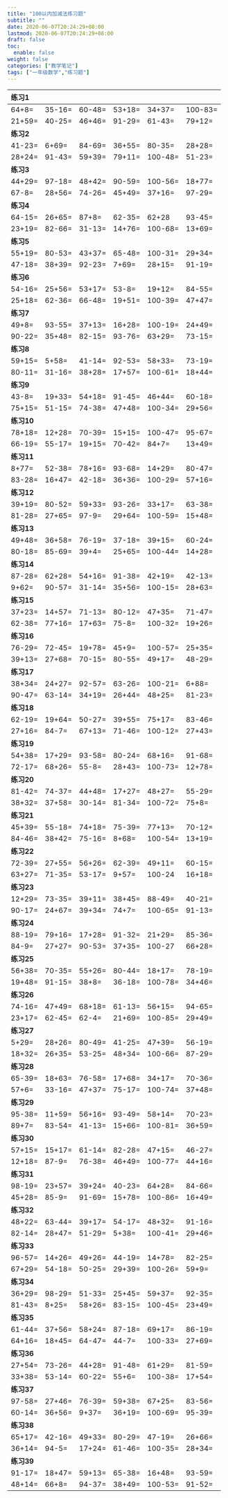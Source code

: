 ```yaml
---
title: "100以内加减法练习题"
subtitle: ""
date: 2020-06-07T20:24:29+08:00
lastmod: 2020-06-07T20:24:29+08:00
draft: false
toc:
  enable: false
weight: false
categories: ["教学笔记"]
tags: ["一年级数学","练习题"]
---
```

| **练习1** |        |        |        |        |         |
| :----- | ------ | ------ | ------ | ------ | ------- |
| 64+8=  | 35-16= | 60-48= | 53+18= | 34+37= | 100-83= |
| 21+59= | 40-25= | 46+46= | 91-29= | 61-43= | 79+12=  |
| **练习2** |        |        |        |        |         |
| 41-23= | 6+69=  | 84-69= | 36+55= | 80-35=  | 28+28= |
| 28+24= | 91-43= | 59+39= | 79+11= | 100-48= | 51-23= |
| **练习3** |  |  |  |  |  |
| 44+29= | 97-18= | 48+42= | 90-59= | 100-56= | 18+77= |
| 67-8=  | 28+56= | 74-26= | 45+49= | 37+16=  | 97-29= |
| **练习4** |  |  |  |  |  |
| 64-15= | 26+65= | 87+8=  | 62-35= | 62+28   | 93-45= |
| 23+19= | 82-66= | 31-13= | 14+76= | 100-68= | 13+69= |
| **练习5** |  |  |  |  |  |
| 55+19= | 80-53= | 43+37= | 65-48= | 100-31= | 29+34= |
| 47-18= | 38+39= | 92-23= | 7+69=  | 28+15=  | 91-19= |
| **练习6** |  |  |  |  |  |
| 54-16= | 25+56= | 53+17= | 53-8=  | 19+12=  | 84-55= |
| 25+18= | 62-36= | 66-48= | 19+51= | 100-39= | 47+47= |
| **练习7** |  |  |  |  |  |
| 49+8=  | 93-55= | 37+13= | 16+28= | 100-19= | 24+49= |
| 90-22= | 35+48= | 82-15= | 93-76= | 63+29=  | 73-15= |
| **练习8** |  |  |  |  |  |
| 59+15= | 5+58=  | 41-14= | 92-53= | 58+33=  | 73-19= |
| 80-11= | 31-16= | 38+28= | 17+57= | 100-61= | 18+44= |
| **练习9** |  |  |  |  |  |
| 43-8=  | 19+33= | 54+18= | 91-45= | 46+44=  | 60-18= |
| 75+15= | 51-15= | 74-38= | 47+48= | 100-34= | 29+56= |
| **练习10** |  |  |  |  |  |
| 78+18= | 12+28= | 70-39= | 15+15= | 100-47= | 95-67= |
| 66-19= | 55-17= | 19+15= | 70-42= | 84+7=   | 13+49= |
| **练习11** |  |  |  |  |  |
| 8+77=  | 52-38= | 78+16= | 93-68= | 14+29=  | 80-47= |
| 83-28= | 16+47= | 42-18= | 36+36= | 100-29= | 57+16= |
| **练习12** |  |  |  |  |  |
| 39+19= | 80-52= | 59+33= | 93-26= | 33+17=  | 63-38= |
| 81-28= | 27+65= | 97-9=  | 29+64= | 100-59= | 15+48= |
| **练习13** |  |  |  |  |  |
| 49+48= | 36+58= | 76-19= | 37-18= | 39+15=  | 60-24= |
| 80-18= | 85-69= | 39+4=  | 25+65= | 100-44= | 14+28= |
| **练习14** |  |  |  |  |  |
| 87-28= | 62+28= | 54+16= | 91-38= | 42+19=  | 42-13= |
| 9+62=  | 90-57= | 31-14= | 35+56= | 100-15= | 28+63= |
| **练习15** |  |  |  |  |  |
| 37+23= | 14+57= | 71-13= | 80-12= | 47+35=  | 71-47= |
| 62-38= | 77+16= | 17+63= | 75-8=  | 100-32= | 19+26= |
| **练习16** |  |  |  |  |  |
| 76-29= | 72-45= | 19+78= | 45+9=  | 100-57= | 25+35= |
| 39+13= | 27+68= | 70-15= | 80-55= | 49+17=  | 48-29= |
| **练习17** |  |  |  |  |  |
| 38+34= | 24+27= | 92-57= | 63-26= | 100-21= | 6+88=  |
| 90-47= | 63-14= | 34+19= | 26+44= | 48+25=  | 81-23= |
| **练习18** |  |  |  |  |  |
| 62-19= | 19+64= | 50-27= | 39+55= | 75+17=  | 83-46= |
| 27+16= | 84-7=  | 67+13= | 71-46= | 100-12= | 27+43= |
| **练习19** |  |  |  |  |  |
| 54+38= | 17+29= | 93-58= | 80-24= | 68+16=  | 91-68= |
| 72-17= | 68+26= | 55-8=  | 28+43= | 100-73= | 12+78= |
| **练习20** |  |  |  |  |  |
| 81-42= | 74-37= | 44+48= | 17+27= | 48+27=  | 55-29= |
| 38+32= | 37+58= | 30-14= | 81-34= | 100-72= | 75+8=  |
| **练习21** |  |  |  |  |  |
| 45+39= | 55-18= | 74+18= | 75-39= | 77+13=  | 70-12= |
| 84-46= | 38+42= | 75-16= | 8+68=  | 100-54= | 13+19= |
| **练习22** |  |  |  |  |  |
| 72-39= | 27+55= | 56+26= | 62-39= | 49+11= | 60-15= |
| 63+27= | 71-35= | 53-17= | 9+57=  | 100-24 | 16+18= |
| **练习23** |  |  |  |  |  |
| 12+29= | 73-35= | 39+11= | 38+45= | 88-49=  | 40-21= |
| 90-17= | 24+67= | 39+34= | 74+7=  | 100-65= | 91-13= |
| **练习24** |  |  |  |  |  |
| 88-19= | 79+16= | 17+28= | 91-32= | 21+29= | 85-36= |
| 84-9=  | 27+27= | 90-53= | 37+35= | 100-27 | 66+28= |
| **练习25** |  |  |  |  |  |
| 56+38= | 70-35= | 55+26= | 80-44= | 18+17=  | 78-19= |
| 19+48= | 91-15= | 38+8=  | 36-18= | 100-78= | 34+46= |
| **练习26** |  |  |  |  |  |
| 74-16= | 47+49= | 68+18= | 61-13= | 56+15=  | 94-65= |
| 23+17= | 62-45= | 62-4=  | 21+69= | 100-85= | 29+49= |
| **练习27** |  |  |  |  |  |
| 5+29=  | 28+26= | 80-49= | 41-25= | 47+39=  | 56-19= |
| 18+32= | 26+35= | 53-25= | 48+34= | 100-66= | 87-29= |
| **练习28** |  |  |  |  |  |
| 65-39= | 18+63= | 76-58= | 17+68= | 34+17=  | 70-36= |
| 57+6=  | 33-16= | 47+37= | 75-17= | 100-74= | 37+48= |
| **练习29** |  |  |  |  |  |
| 95-38= | 11+59= | 56+16= | 93-49= | 58+14=  | 70-23= |
| 89+7=  | 83-54= | 41-13= | 15+66= | 100-81= | 36+59= |
| **练习30** |  |  |  |  |  |
| 57+15= | 15+17= | 61-14= | 82-28= | 47+15=  | 46-27= |
| 12+18= | 87-9=  | 76-38= | 46+49= | 100-77= | 44+16= |
| **练习31** |  |  |  |  |  |
| 98-19= | 23+57= | 39+24= | 40-23= | 64+28=  | 84-66= |
| 45+28= | 85-9=  | 91-69= | 15+78= | 100-86= | 16+49= |
| **练习32** |  |  |  |  |  |
| 48+22= | 63-44= | 39+17= | 54-17= | 48+32=  | 91-16= |
| 82-14= | 28+47= | 51-29= | 5+38=  | 100-41= | 29+46= |
| **练习33** |  |  |  |  |  |
| 96-57= | 14+26= | 49+26= | 44-19= | 14+78=  | 82-25= |
| 67+29= | 54-18= | 50-25= | 29+39= | 100-26= | 59+9=  |
| **练习34** |  |  |  |  |  |
| 36+29= | 98-29= | 51-33= | 25+45= | 59+37=  | 92-35= |
| 81-43= | 8+25=  | 58+26= | 83-15= | 100-45= | 23+49= |
| **练习35** |  |  |  |  |  |
| 61-44= | 37+56= | 58+24= | 87-18= | 69+17=  | 86-19= |
| 64+16= | 18+45= | 64-47= | 44-7=  | 100-33= | 27+69= |
| **练习36** |  |  |  |  |  |
| 27+54= | 73-26= | 44+28= | 91-48= | 61+29=  | 81-59= |
| 33+38= | 53-14= | 60-22= | 55+6=  | 100-38= | 17+54= |
| **练习37** |  |  |  |  |  |
| 97-58= | 27+46= | 76-39= | 59+38= | 67+25=  | 83-56= |
| 60-14= | 36+56= | 9+37=  | 36+19= | 100-69= | 95-39= |
| **练习38** |  |  |  |  |  |
| 65+17= | 42-16= | 49+33= | 80-29= | 47-19=  | 26+66= |
| 36+14= | 94-5=  | 17+24= | 61-46= | 100-35= | 28+34= |
| **练习39** |  |  |  |  |  |
| 91-17= | 18+47= | 59+13= | 65-38= | 16+48=  | 93-59= |
| 48+14= | 66+8=  | 94-37= | 38+49= | 100-53= | 91-52= |